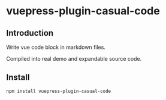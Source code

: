 # vuepress-plugin-casual-code

## Introduction

Write vue code block in markdown files.

Compiled into real demo and expandable source code.

## Install

```sh
npm install vuepress-plugin-casual-code
```